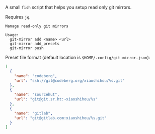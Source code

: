 A small `fish` script that helps you setup read only git mirrors.

Requires `jq`.

```
Manage read-only git mirrors

Usage:
  git-mirror add <name> <url>
  git-mirror add_presets
  git-mirror push
```

Preset file format (default location is `$HOME/.config/git-mirror.json`):

```json
[
  {
    "name": "codeberg",
    "url": "ssh://git@codeberg.org/xiaoshihou/%s.git"
  },
  {
    "name": "sourcehut",
    "url": "git@git.sr.ht:~xiaoshihou/%s"
  },
  {
    "name": "gitlab",
    "url": "git@gitlab.com:xiaoshihou/%s.git"
  }
]
```
